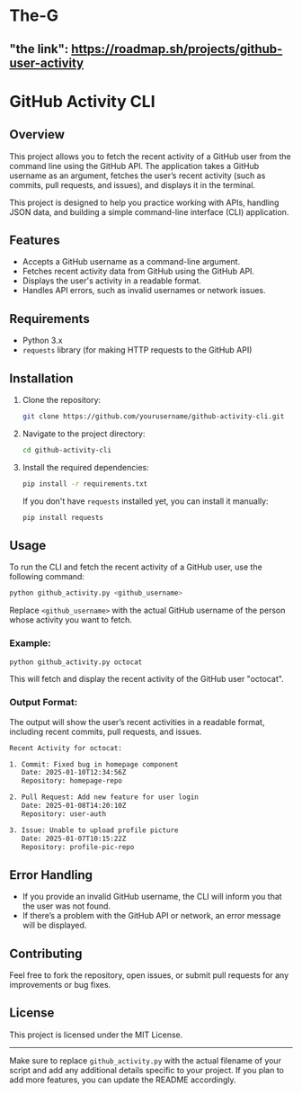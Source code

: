 # The-G

"the link": https://roadmap.sh/projects/github-user-activity
---

# GitHub Activity CLI

## Overview

This project allows you to fetch the recent activity of a GitHub user from the command line using the GitHub API. The application takes a GitHub username as an argument, fetches the user’s recent activity (such as commits, pull requests, and issues), and displays it in the terminal.

This project is designed to help you practice working with APIs, handling JSON data, and building a simple command-line interface (CLI) application.

## Features

- Accepts a GitHub username as a command-line argument.
- Fetches recent activity data from GitHub using the GitHub API.
- Displays the user's activity in a readable format.
- Handles API errors, such as invalid usernames or network issues.

## Requirements

- Python 3.x
- `requests` library (for making HTTP requests to the GitHub API)

## Installation

1. Clone the repository:

    ```bash
    git clone https://github.com/yourusername/github-activity-cli.git
    ```

2. Navigate to the project directory:

    ```bash
    cd github-activity-cli
    ```

3. Install the required dependencies:

    ```bash
    pip install -r requirements.txt
    ```

   If you don't have `requests` installed yet, you can install it manually:

    ```bash
    pip install requests
    ```

## Usage

To run the CLI and fetch the recent activity of a GitHub user, use the following command:

```bash
python github_activity.py <github_username>
```

Replace `<github_username>` with the actual GitHub username of the person whose activity you want to fetch.

### Example:

```bash
python github_activity.py octocat
```

This will fetch and display the recent activity of the GitHub user "octocat".

### Output Format:

The output will show the user’s recent activities in a readable format, including recent commits, pull requests, and issues.

```bash
Recent Activity for octocat:

1. Commit: Fixed bug in homepage component
   Date: 2025-01-10T12:34:56Z
   Repository: homepage-repo

2. Pull Request: Add new feature for user login
   Date: 2025-01-08T14:20:10Z
   Repository: user-auth

3. Issue: Unable to upload profile picture
   Date: 2025-01-07T10:15:22Z
   Repository: profile-pic-repo
```

## Error Handling

- If you provide an invalid GitHub username, the CLI will inform you that the user was not found.
- If there’s a problem with the GitHub API or network, an error message will be displayed.

## Contributing

Feel free to fork the repository, open issues, or submit pull requests for any improvements or bug fixes.

## License

This project is licensed under the MIT License.

---

Make sure to replace `github_activity.py` with the actual filename of your script and add any additional details specific to your project. If you plan to add more features, you can update the README accordingly.
